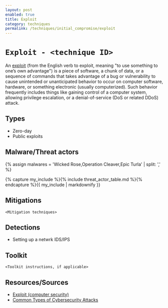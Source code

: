 ```yaml
---
layout: post
enabled: true
title: Exploit
category: techniques
permalink: /techniques/initial_compromise/exploit
---
```

# `Exploit - <technique ID>`

An [exploit](https://en.wikipedia.org/wiki/Exploit_(computer_security)) (from the English verb to exploit, meaning "to use something to one’s own advantage") is a piece of software, a chunk of data, or a sequence of commands that takes advantage of a bug or vulnerability to cause unintended or unanticipated behavior to occur on computer software, hardware, or something electronic (usually computerized). Such behavior frequently includes things like gaining control of a computer system, allowing privilege escalation, or a denial-of-service (DoS or related DDoS) attack.

## Types

* Zero-day
* Public exploits

## Malware/Threat actors

{% assign malwares = 'Wicked Rose,Operation Cleaver,Epic Turla' | split: ',' %}

{% capture my_include %}{% include threat_actor_table.md %}{% endcapture %}{{ my_include | markdownify }}

## Mitigations

`<Mitigation techniques>`

## Detections

* Setting up a netwrk IDS/IPS

## Toolkit

`<Toolkit instructions, if applicable>`

## Resources/Sources

* [Exploit (computer security)](https://en.wikipedia.org/wiki/Exploit_(computer_security))
* [Common Types of Cybersecurity Attacks](https://www.rapid7.com/fundamentals/types-of-attacks/)
